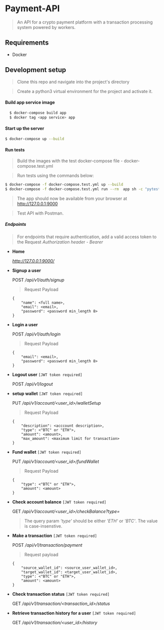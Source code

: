 # Payment-API

 > An API for a crypto payment platform with a transaction processing system powered by workers.

## Requirements
 - Docker

## Development setup

 > Clone this repo and navigate into the project's directory


> Create a python3 virtual environment for the project and activate it.

#### Build app service image

```bash
  $ docker-compose build app
  $ docker tag <app service> app
```

#### Start up the server

```bash
$ docker-compose up --build
```

#### Run tests

 > Build the images with the test docker-compose file - docker-compose.test.yml

 > Run tests using the commands below:

```bash
$ docker-compose -f docker-compose.test.yml up --build
$ docker-compose -f docker-compose.test.yml run --rm  app sh -c "pytest -s --disable-warnings"
```

 >  The app should now be available from your browser at http://127.0.0.1:9000

 > Test API with Postman.

##### Endpoints

 > For endpoints that require authentication, add a valid access token to the Request *Authorization heade*r - *Bearer <ACCESS TOKEN>*

- **Home**

     *http://127.0.0.1:9000/*

- **Signup a user**

   POST */api/v1/auth/signup*

    > Request Payload
     
    ```
    {
        "name": <full name>,
        "email": <email>,
        "password": <password min_length 8>  
    }
    ```

-  **Login a user**

   POST */api/v1/auth/login*

    > Request Payload 
    
    ```
    {
        "email": <email>,
        "password": <password min_length 8>  
    }
    ```

- **Logout user** `[JWT token required]`

    POST */api/v1/logout*
    
- **setup wallet** `[JWT token required]`

    PUT */api/v1/account/<user_id>/walletSetup*
    
    > Request Payload 
    
    ```
    {
	    "description": <acccount description>,
	    "type": <"BTC" or "ETH">,
	    "amount": <amount>,
	    "max_amount": <maximum limit for transaction>
    }
    ```
    
- **Fund wallet** `[JWT token required]`

    PUT */api/v1/account/<user_id>/fundWallet*
    
    > Request Payload
    
    ```
    {
	    "type": <"BTC" or "ETH">,
	    "amount": <amount>
    }
    ```
    
- **Check account balance** `[JWT token required]`

    GET */api/v1/account/<user_id>/checkBalance?type=*
    
    > The query param *'type'* should be either *'ETH'* or *'BTC'*. The value is case-insenstive.
    
- **Make a transaction** `[JWT token required]`

    POST */api/v1/transaction/payment*
    
    > Request payload 
    
    ```
    {
        "source_wallet_id": <source_user_wallet_id>,
        "target_wallet_id": <target_user_wallet_id>,
        "type": <"BTC" or "ETH">,
        "amount": <amount>
    }
    ```
    
- **Check transaction status** `[JWT token required]`

    GET */api/v1/transaction/<transaction_id>/status*
    

- **Retrieve transaction history for a user** `[JWT token required]`

    GET */api/v1/transaction/<user_id>/history*
    
